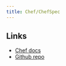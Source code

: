 ```yaml
---
title: Chef/ChefSpec
---
```


## Links

* [Chef docs](https://docs.chef.io/workstation/chefspec/)
* [Github repo](https://github.com/chefspec/chefspec)
